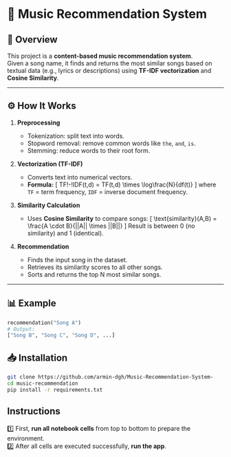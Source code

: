 # 🎵 Music Recommendation System 

## 📌 Overview
This project is a **content-based music recommendation system**.  
Given a song name, it finds and returns the most similar songs based on textual data (e.g., lyrics or descriptions) using **TF-IDF vectorization** and **Cosine Similarity**.

---

## ⚙️ How It Works
1. **Preprocessing**
   - Tokenization: split text into words.
   - Stopword removal: remove common words like `the`, `and`, `is`.
   - Stemming: reduce words to their root form.

2. **Vectorization (TF-IDF)**
   - Converts text into numerical vectors.
   - **Formula:**
     \[
     TF\!-\!IDF(t,d) = TF(t,d) \times \log\frac{N}{df(t)}
     \]
     where `TF` = term frequency, `IDF` = inverse document frequency.

3. **Similarity Calculation**
   - Uses **Cosine Similarity** to compare songs:
     \[
     \text{similarity}(A,B) = \frac{A \cdot B}{||A|| \times ||B||}
     \]
     Result is between 0 (no similarity) and 1 (identical).

4. **Recommendation**
   - Finds the input song in the dataset.
   - Retrieves its similarity scores to all other songs.
   - Sorts and returns the top N most similar songs.

---

## 📊 Example
```python
recommendation("Song A")
# Output:
["Song B", "Song C", "Song D", ...]

```
## 📥 Installation
```bash
git clone https://github.com/armin-dgh/Music-Recommendation-System-
cd music-recommendation
pip install -r requirements.txt
```

## Instructions

1️⃣ First, **run all notebook cells** from top to bottom to prepare the environment.  
2️⃣ After all cells are executed successfully, **run the app**.  
